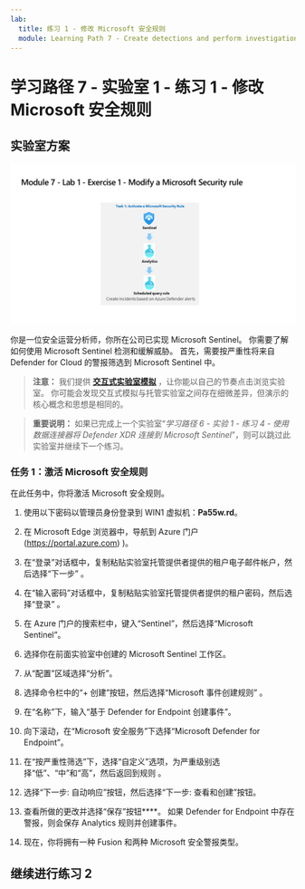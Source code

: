 ```yaml
---
lab:
  title: 练习 1 - 修改 Microsoft 安全规则
  module: Learning Path 7 - Create detections and perform investigations using Microsoft Sentinel
---
```


# 学习路径 7 - 实验室 1 - 练习 1 - 修改 Microsoft 安全规则

## 实验室方案

![实验室概述。](../Media/SC-200-Lab_Diagrams_Mod7_L1_Ex1.png)

你是一位安全运营分析师，你所在公司已实现 Microsoft Sentinel。 你需要了解如何使用 Microsoft Sentinel 检测和缓解威胁。 首先，需要按严重性将来自 Defender for Cloud 的警报筛选到 Microsoft Sentinel 中。

>**注意：** 我们提供 **[交互式实验室模拟](https://mslabs.cloudguides.com/guides/SC-200%20Lab%20Simulation%20-%20Modify%20a%20Microsoft%20Security%20rule)** ，让你能以自己的节奏点击浏览实验室。 你可能会发现交互式模拟与托管实验室之间存在细微差异，但演示的核心概念和思想是相同的。 

>**重要说明：** 如果已完成上一个实验室“*学习路径 6 - 实验 1 - 练习 4 - 使用数据连接器将 Defender XDR 连接到 Microsoft Sentinel*”，则可以跳过此实验室并继续下一个练习。


### 任务 1：激活 Microsoft 安全规则

在此任务中，你将激活 Microsoft 安全规则。

1. 使用以下密码以管理员身份登录到 WIN1 虚拟机：**Pa55w.rd**。  

1. 在 Microsoft Edge 浏览器中，导航到 Azure 门户 (https://portal.azure.com) )。

1. 在“登录”对话框中，复制粘贴实验室托管提供者提供的租户电子邮件帐户，然后选择“下一步”  。

1. 在“输入密码”对话框中，复制粘贴实验室托管提供者提供的租户密码，然后选择“登录”  。

1. 在 Azure 门户的搜索栏中，键入“Sentinel”，然后选择“Microsoft Sentinel”。

1. 选择你在前面实验室中创建的 Microsoft Sentinel 工作区。

1. 从“配置”区域选择“分析”。

1. 选择命令栏中的“+ 创建”按钮，然后选择“Microsoft 事件创建规则” 。

1. 在“名称”下，输入“基于 Defender for Endpoint 创建事件”。

1. 向下滚动，在“Microsoft 安全服务”下选择“Microsoft Defender for Endpoint”。

1. 在“按严重性筛选”下，选择“自定义”选项，为严重级别选择“低”、“中”和“高”，然后返回到规则   。

1. 选择“下一步: 自动响应”按钮，然后选择“下一步: 查看和创建”按钮。

1. 查看所做的更改并选择“保存”按钮****。 如果 Defender for Endpoint 中存在警报，则会保存 Analytics 规则并创建事件。

1. 现在，你将拥有一种 Fusion 和两种 Microsoft 安全警报类型。

## 继续进行练习 2
